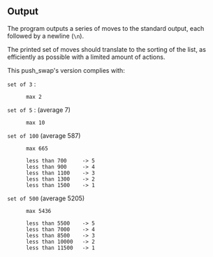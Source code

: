 



## Output
The program outputs a series of moves to the standard output, each followed by a newline (`\n`).

The printed set of moves should translate to the sorting of the list, as efficiently as possible with a limited amount of actions.

This push_swap's version complies with:

`set of 3` :

          max 2

`set of 5` : (average 7)

          max 10

`set of 100` (average 587)

          max 665

          less than 700		-> 5
          less than 900		-> 4
          less than 1100	-> 3
          less than 1300	-> 2
          less than 1500	-> 1

`set of 500` (average 5205)

          max 5436

          less than 5500	-> 5
          less than 7000	-> 4
          less than 8500	-> 3
          less than 10000	-> 2
          less than 11500	-> 1
